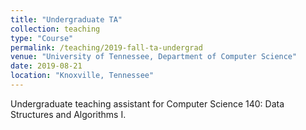 ```yaml
---
title: "Undergraduate TA"
collection: teaching
type: "Course"
permalink: /teaching/2019-fall-ta-undergrad
venue: "University of Tennessee, Department of Computer Science"
date: 2019-08-21
location: "Knoxville, Tennessee"
---
```


Undergraduate teaching assistant for Computer Science 140: Data Structures and Algorithms I.